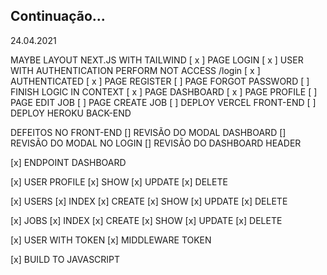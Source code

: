 ## Continuação...

24.04.2021

MAYBE LAYOUT NEXT.JS WITH TAILWIND
[ x ] PAGE LOGIN
[ x ] USER WITH AUTHENTICATION PERFORM NOT ACCESS /login
[ x ] AUTHENTICATED
[ x ] PAGE REGISTER
[ ] PAGE FORGOT PASSWORD
[ ] FINISH LOGIC IN CONTEXT
[ x ] PAGE DASHBOARD
[ x ] PAGE PROFILE
[ ] PAGE EDIT JOB
[ ] PAGE CREATE JOB
[ ] DEPLOY VERCEL FRONT-END
[ ] DEPLOY HEROKU BACK-END

DEFEITOS NO FRONT-END
[] REVISÃO DO MODAL DASHBOARD
[] REVISÃO DO MODAL NO LOGIN
[] REVISÃO DO DASHBOARD HEADER

[x] ENDPOINT DASHBOARD

[x] USER PROFILE
[x] SHOW
[x] UPDATE
[x] DELETE

[x] USERS
[x] INDEX
[x] CREATE
[x] SHOW
[x] UPDATE
[x] DELETE

[x] JOBS
[x] INDEX
[x] CREATE
[x] SHOW
[x] UPDATE
[x] DELETE

[x] USER WITH TOKEN
[x] MIDDLEWARE TOKEN

[x] BUILD TO JAVASCRIPT
